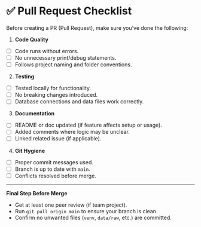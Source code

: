 # ✅ Pull Request Checklist

Before creating a PR (Pull Request), make sure you’ve done the following:

1. **Code Quality**
- [ ] Code runs without errors.
- [ ] No unnecessary print/debug statements.
- [ ] Follows project naming and folder conventions.

2. **Testing**
- [ ] Tested locally for functionality.
- [ ] No breaking changes introduced.
- [ ] Database connections and data files work correctly.

3. **Documentation**
- [ ] README or doc updated (if feature affects setup or usage).
- [ ] Added comments where logic may be unclear.
- [ ] Linked related issue (if applicable).

4. **Git Hygiene**
- [ ] Proper commit messages used.
- [ ] Branch is up to date with `main`.
- [ ] Conflicts resolved before merge.

---

 **Final Step Before Merge**
- Get at least one peer review (if team project).
- Run `git pull origin main` to ensure your branch is clean.
- Confirm no unwanted files (`venv`, `data/raw`, etc.) are committed.
